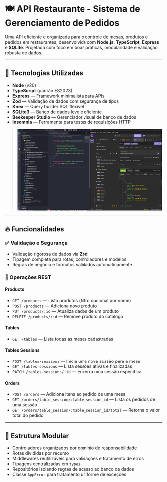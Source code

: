 # 🍽️ API Restaurante - Sistema de Gerenciamento de Pedidos

Uma API eficiente e organizada para o controle de mesas, produtos e pedidos em restaurantes, desenvolvida com **Node.js**, **TypeScript**, **Express** e **SQLite**. Projetada com foco em boas práticas, modularidade e validação robusta de dados.

---

## 🚀 Tecnologias Utilizadas

- **Node** (v20)
- **TypeScript** (padrão ES2023)
- **Express** — Framework minimalista para APIs
- **Zod** — Validação de dados com segurança de tipos
- **Knex** — Query builder SQL flexível
- **SQLite3** — Banco de dados leve e eficiente
- **Beekeeper Studio** — Gerenciador visual de banco de dados
- **Insomnia** — Ferramenta para testes de requisições HTTP

> ![Captura de tela do projeto](./img/api_restaurant.png)

---

## 🔥 Funcionalidades

### ✅ Validação e Segurança

- Validação rigorosa de dados via **Zod**
- Tipagem completa para rotas, controladores e modelos
- Regras de negócio e formatos validados automaticamente

### 🔁 Operações REST

#### Products

- `GET /products` — Lista produtos (filtro opcional por nome)
- `POST /products` — Adiciona novo produto
- `PUT /products/:id` — Atualiza dados de um produto
- `DELETE /products/:id` — Remove produto do catálogo

#### Tables

- `GET /tables` — Lista todas as mesas cadastradas

#### Tables Sessions

- `POST /tables-sessions` — Inicia uma nova sessão para a mesa
- `GET /tables-sessions` — Lista sessões ativas e finalizadas
- `PATCH /tables-sessions/:id` — Encerra uma sessão específica

#### Orders

- `POST /orders` — Adiciona itens ao pedido de uma mesa
- `GET /orders/table_session/:table_session_id` — Lista os pedidos de uma sessão
- `GET /orders/table_session/:table_session_id/total` — Retorna o valor total do pedido

---

## 🧠 Estrutura Modular

- Controladores organizados por domínio de responsabilidade
- Rotas divididas por recurso
- Middlewares reutilizáveis para validações e tratamento de erros
- Tipagens centralizadas em `types`
- Repositórios isolando regras de acesso ao banco de dados
- Classe `AppError` para tratamento uniforme de exceções
